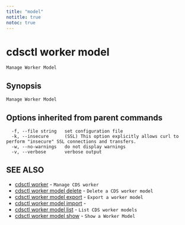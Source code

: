 ```yaml
---
title: "model"
notitle: true
notoc: true
---
```

# cdsctl worker model

`Manage Worker Model`

## Synopsis

`Manage Worker Model`

## Options inherited from parent commands

```
  -f, --file string   set configuration file
  -k, --insecure      (SSL) This option explicitly allows curl to perform "insecure" SSL connections and transfers.
  -w, --no-warnings   do not display warnings
  -v, --verbose       verbose output
```

## SEE ALSO

* [cdsctl worker](/docs/components/cdsctl/worker/)	 - `Manage CDS worker`
* [cdsctl worker model delete](/docs/components/cdsctl/worker/model/delete/)	 - `Delete a CDS worker model`
* [cdsctl worker model export](/docs/components/cdsctl/worker/model/export/)	 - `Export a worker model`
* [cdsctl worker model import](/docs/components/cdsctl/worker/model/import/)	 - 
* [cdsctl worker model list](/docs/components/cdsctl/worker/model/list/)	 - `List CDS worker models`
* [cdsctl worker model show](/docs/components/cdsctl/worker/model/show/)	 - `Show a Worker Model`

